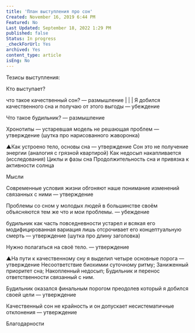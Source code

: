 ```yaml
---
title: 'План выступления про сон'
Created: November 16, 2019 6:44 PM
Featured: No
Last Updated: September 18, 2022 1:29 PM
published: false
Status: In progress
_checkForUrl: Yes
archived: Yes
content_type: article
isEng: No
---
```


Тезисы выступления:

Кто выступает?

что такое качественный сон? — размышление
| | |
Я добился качественного сна и получаю от этого выгоды — убеждение

Что такое будильник? — размышление

Хронотипы — устаревшая модель не решающая проблем — утверждение (шутка про нарисованного жаворонка)

▲Как устроено тело, основы сна — утверждение
Сон это не получение энергии (аналогия с грязной квартирой)
Как недосып накапливается (исследования)
Циклы и фазы сна
Продолжительность сна и привязка к активности солнца

Мысли

Современные условия жизни обгоняют наше понимание изменений связанных с ними — утверждение

Проблемы со сном у молодых людей в большинстве своём объясняются тем же что и мои проблемы. — убеждение

будильник как часть повседневности устарел и всякая его модифицированная вариация лишь отсрочивает его концептуальную смерть — утверждение (шутка про длину заголовка)

Нужно полагаться на своё тело. — утверждение

▲На пути к качественному сну я выделил четыре основные порога — утверждение
Несоответствие биохимии суточному ритму;
Заниженный приоритет сна;
Накопленный недосып;
Будильник и перенос ответственности связанный с ним.

Будильник оказался финальным порогом преодолев который я добился своей цели — утверждение

Качественный сон не крайность и он допускает несистематичные отклонения — утверждение

Благодарности